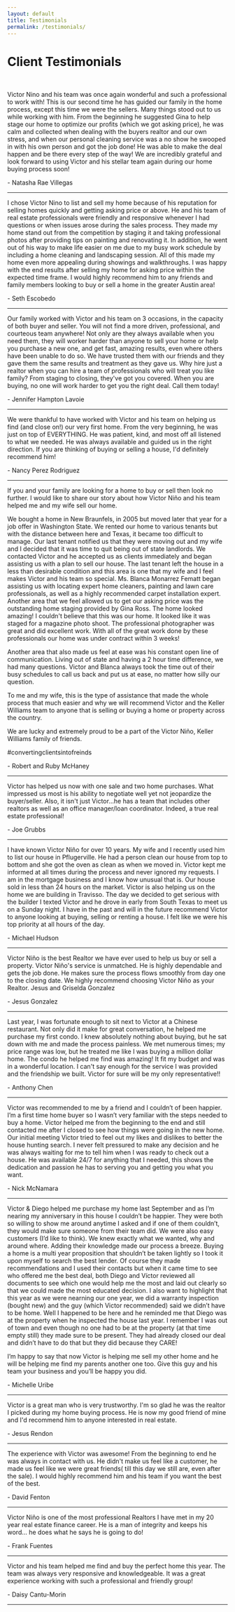 ```yaml
---
layout: default
title: Testimonials
permalink: /testimonials/
---
```


<h1>Client Testimonials</h1>

<div class="client-testimonial">
<!-- insert iframe -->
<p class ="testimonial-text">
<!-- QUOTE TEXT -->
<br>
<p>Victor Nino and his team was once again wonderful and such a professional to work with! This is our second time he has guided our family in the home process, except this time we were the sellers. Many things stood out to us while working with him. From the beginning he suggested Gina to help stage our home to optimize our profits (which we got asking price), he was calm and collected when dealing with the buyers realtor and our own stress, and when our personal cleaning service was a no show he swooped in with his own person and got the job done! He was able to make the deal happen and be there every step of the way! We are incredibly grateful and look forward to using Victor and his stellar team again during our home buying process soon!</p>
</p>
<p class="testimonial-author">
<!-- QUOTE AUTHOR -->
- Natasha Rae Villegas
<hr>

<p class ="testimonial-text">
<!-- QUOTE TEXT -->
<p>I chose Victor Nino to list and sell my home because of his reputation for selling homes quickly and getting asking price or above. He and his team of real estate professionals were friendly and responsive whenever I had questions or when issues arose during the sales process. They made my home stand out from the competition by staging it and taking professional photos after providing tips on painting and renovating it. In addition, he went out of his way to make life easier on me due to my busy work schedule by including a home cleaning and landscaping session. All of this made my home even more appealing during showings and walkthroughs. I was happy with the end results after selling my home for asking price within the expected time frame. I would highly recommend him to any friends and family members looking to buy or sell a home in the greater Austin area!</p>
</p>
<p class="testimonial-author">
<!-- QUOTE AUTHOR -->
- Seth Escobedo
<hr>

<p class ="testimonial-text">
<!-- QUOTE TEXT -->
<p>Our family worked with Victor and his team on 3 occasions, in the capacity of both buyer and seller. You will not find a more driven, professional, and courteous team anywhere! Not only are they always available when you need them, they will worker harder than anyone to sell your home or help you purchase a new one, and get fast, amazing results, even where others have been unable to do so. We have trusted them with our friends and they gave them the same results and treatment as they gave us. Why hire just a realtor when you can hire a team of professionals who will treat you like family? From staging to closing, they've got you covered. When you are buying, no one will work harder to get you the right deal. Call them today!</p>
</p>
<p class="testimonial-author">
<!-- QUOTE AUTHOR -->
- Jennifer Hampton Lavoie
<hr>

<p class ="testimonial-text">
<!-- QUOTE TEXT -->
<p>We were thankful to have worked with Victor and his team on helping us find (and close on!) our very first home. From the very beginning, he was just on top of EVERYTHING. He was patient, kind, and most off all listened to what we needed. He was always available and guided us in the right direction. If you are thinking of buying or selling a house, I'd definitely recommend him!
</p>
</p>
<p class="testimonial-author">
<!-- QUOTE AUTHOR -->
- Nancy Perez Rodriguez
<hr>

<p class ="testimonial-text">
<!-- QUOTE TEXT -->
<p>If you and your family are looking for a home to buy or sell then look no further. I would like to share our story about how Victor Niño and his team helped me and my wife sell our home.</p>
<p>We bought a home in New Braunfels, in 2005 but moved later that year for a job offer in Washington State. We rented our home to various tenants but with the distance between here and Texas, it became too difficult to manage. Our last tenant notified us that they were moving out and my wife and I decided that it was time to quit being out of state landlords. We contacted Victor and he accepted us as clients immediately and began assisting us with a plan to sell our house. The last tenant left the house in a less than desirable condition and this area is one that my wife and I feel makes Victor and his team so special. Ms. Blanca Monarrez Fematt began assisting us with locating expert home cleaners, painting and lawn care professionals, as well as a highly recommended carpet installation expert. Another area that we feel allowed us to get our asking price was the outstanding home staging provided by Gina Ross. The home looked amazing! I couldn't believe that this was our home. It looked like it was staged for a magazine photo shoot.
The professional photographer was great and did excellent work. With all of the great work done by these professionals our home was under contract within 3 weeks!</p>
<p>Another area that also made us feel at ease was his constant open line of communication. Living out of state and having a 2 hour time difference, we had many questions. Victor and Blanca always took the time out of their busy schedules to call us back and put us at ease, no matter how silly our question.</p>
<p>To me and my wife, this is the type of assistance that made the whole process that much easier and why we will recommend Victor and the Keller Williams team to anyone that is selling or buying a home or property across the country.</p>
<p>We are lucky and extremely proud to be a part of the Victor Niño, Keller Williams family of friends.</p>
<p>#convertingclientsintofreinds</p>
</p>
<p class="testimonial-author">
<!-- QUOTE AUTHOR -->
- Robert and Ruby McHaney 
<hr>

<p class ="testimonial-text">
<!-- QUOTE TEXT -->
<p>Victor has helped us now with one sale and two home purchases. What impressed us most is his ability to negotiate well yet not jeopardize the buyer/seller. Also, it isn't just Victor...he has a team that includes other realtors as well as an office manager/loan coordinator. Indeed, a true real estate professional!</p>
</p>
<p class="testimonial-author">
<!-- QUOTE AUTHOR -->
- Joe Grubbs 
<hr>

<p class ="testimonial-text">
<!-- QUOTE TEXT -->
<p>I have known Victor Niño for over 10 years. My wife and I recently used him to list our house in Pflugerville. He had a person clean our house from top to bottom and she got the oven as clean as when we moved in. Victor kept me informed at all times during the process and never ignored my requests. I am in the mortgage business and I know how unusual that is. Our house sold in less than 24 hours on the market. Victor is also helping us on the home we are building in Travisso. The day we decided to get serious with the builder I texted Victor and he drove in early from South Texas to meet us on a Sunday night. I have in the past and will in the future recommend Victor to anyone looking at buying, selling or renting a house. I felt like we were his top priority at all hours of the day.</p>
</p>
<p class="testimonial-author">
<!-- QUOTE AUTHOR -->
- Michael Hudson
<hr>

<p class ="testimonial-text">
<!-- QUOTE TEXT -->
<p>Victor Niño is the best Realtor we have ever used to help us buy or sell a property. Victor Niño's service is unmatched. He is highly dependable and gets the job done. He makes sure the process flows smoothly from day one to the closing date. We highly recommend choosing Victor Niño as your Realtor. Jesus and Griselda Gonzalez</p>
</p>
<p class="testimonial-author">
<!-- QUOTE AUTHOR -->
- Jesus Gonzalez
<hr>

<p class ="testimonial-text">
<!-- QUOTE TEXT -->
<p>Last year, I was fortunate enough to sit next to Victor at a Chinese restaurant. Not only did it make for great conversation, he helped me purchase my first condo. I knew absolutely nothing about buying, but he sat down with me and made the process painless. We met numerous times; my price range was low, but he treated me like I was buying a million dollar home. The condo he helped me find was amazing! It fit my budget and was in a wonderful location. I can't say enough for the service I was provided and the friendship we built. Victor for sure will be my only representative!!</p>
</p>
<p class="testimonial-author">
<!-- QUOTE AUTHOR -->
- Anthony Chen
<hr>

<p class ="testimonial-text">
<!-- QUOTE TEXT -->
<p>Victor was recommended to me by a friend and I couldn’t of been happier. I’m a first time home buyer so I wasn’t very familiar with the steps needed to buy a home. Victor helped me from the beginning to the end and still contacted me after I closed to see how things were going in the new home. Our initial meeting Victor tried to feel out my likes and dislikes to better the house hunting search. I never felt pressured to make any decision and he was always waiting for me to tell him when I was ready to check out a house. He was available 24/7 for anything that I needed, this shows the dedication and passion he has to serving you and getting you what you want.</p>
</p>
<p class="testimonial-author">
<!-- QUOTE AUTHOR -->
- Nick McNamara
<hr>

<p class ="testimonial-text">
<!-- QUOTE TEXT -->
<p>Victor & Diego helped me purchase my home last September and as I’m nearing my anniversary in this house I couldn’t be happier. They were both so willing to show me around anytime I asked and if one of them couldn’t, they would make sure someone from their team did. 
We were also easy customers (I’d like to think). We knew exactly what we wanted, why and around where. Adding their knowledge made our process a breeze.
Buying a home is a multi year proposition that shouldn’t be taken lightly so I took it upon myself to search the best lender. Of course they made recommendations and I used their contacts but when it came time to see who offered me the best deal, both Diego and Víctor reviewed all documents to see which one would help me the most and laid out clearly so that we could made the most educated decision.
I also want to highlight that this year as we were nearning our one year, we did a warranty inspection (bought new) and the guy (which Victor recommended) said we didn’t have to be home. Well I happened to be here and he reminded me that Diego was at the property when he inspected the house last year. I remember I was out of town and even though no one had to be at the property (at that time empty still) they made sure to be present. They had already closed our deal and didn’t have to do that but they did because they CARE!</p>
<p>I’m happy to say that now Victor is helping me sell my other home and he will be helping me find my parents another one too. Give this guy and his team your business and you’ll be happy you did.</p>
</p>
<p class="testimonial-author">
<!-- QUOTE AUTHOR -->
- Michelle Uribe
<hr>

<p class ="testimonial-text">
<!-- QUOTE TEXT -->
<p>Victor is a great man who is very trustworthy. I'm so glad he was the realtor I picked during my home buying process. He is now my good friend of mine and I'd recommend him to anyone interested in real estate.</p>
</p>
<p class="testimonial-author">
<!-- QUOTE AUTHOR -->
- Jesus Rendon
<hr>

<p class ="testimonial-text">
<!-- QUOTE TEXT -->
<p>The experience with Victor was awesome! From the beginning to end he was always in contact with us. He didn't make us feel like a customer, he made us feel like we were great friends( till this day we still are, even after the sale). I would highly recommend him and his team if you want the best of the best.</p>
</p>
<p class="testimonial-author">
<!-- QUOTE AUTHOR -->
- David Fenton
<hr>

<p class ="testimonial-text">
<!-- QUOTE TEXT -->
<p>Victor Niño is one of the most professional Realtors I have met in my 20 year real estate finance career. He is a man of integrity and keeps his word... he does what he says he is going to do!</p>
</p>
<p class="testimonial-author">
<!-- QUOTE AUTHOR -->
- Frank Fuentes
<hr>

<p class ="testimonial-text">
<!-- QUOTE TEXT -->
<p>Victor and his team helped me find and buy the perfect home this year. The team was always very responsive and knowledgeable. It was a great experience working with such a professional and friendly group!</p>
</p>
<p class="testimonial-author">
<!-- QUOTE AUTHOR -->
- Daisy Cantu-Morin
<hr>
